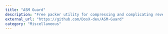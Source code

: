 ```yaml
---
title: "ASM Guard"
description: "Free packer utility for compressing and complicating reversing compiled native code (native files), protecting resources, adding DRM, and packing into an optimized loader."
external_url: "https://github.com/DosX-dev/ASM-Guard"
category: "Miscellaneous"
---
```

